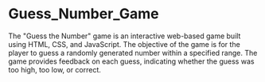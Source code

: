 # Guess_Number_Game
The "Guess the Number" game is an interactive web-based game built using HTML, CSS, and JavaScript. The objective of the game is for the player to guess a randomly generated number within a specified range. The game provides feedback on each guess, indicating whether the guess was too high, too low, or correct.
